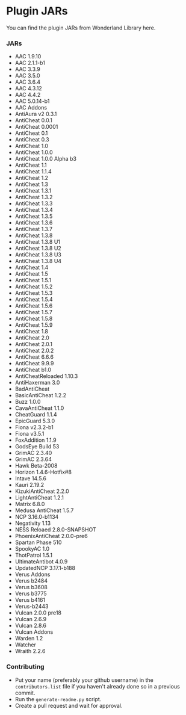 # Plugin JARs
 You can find the plugin JARs from Wonderland Library here.

### JARs
- AAC 1.9.10
- AAC 2.1.1-b1
- AAC 3.3.9
- AAC 3.5.0
- AAC 3.6.4
- AAC 4.3.12
- AAC 4.4.2
- AAC 5.0.14-b1
- AAC Addons
- AntiAura v2 0.3.1
- AntiCheat 0.0.1
- AntiCheat 0.0001
- AntiCheat 0.1
- AntiCheat 0.3
- AntiCheat 1.0
- AntiCheat 1.0.0
- AntiCheat 1.0.0 Alpha b3
- AntiCheat 1.1
- AntiCheat 1.1.4
- AntiCheat 1.2
- AntiCheat 1.3
- AntiCheat 1.3.1
- AntiCheat 1.3.2
- AntiCheat 1.3.3
- AntiCheat 1.3.4
- AntiCheat 1.3.5
- AntiCheat 1.3.6
- AntiCheat 1.3.7
- AntiCheat 1.3.8
- AntiCheat 1.3.8 U1
- AntiCheat 1.3.8 U2
- AntiCheat 1.3.8 U3
- AntiCheat 1.3.8 U4
- AntiCheat 1.4
- AntiCheat 1.5
- AntiCheat 1.5.1
- AntiCheat 1.5.2
- AntiCheat 1.5.3
- AntiCheat 1.5.4
- AntiCheat 1.5.6
- AntiCheat 1.5.7
- AntiCheat 1.5.8
- AntiCheat 1.5.9
- AntiCheat 1.8
- AntiCheat 2.0
- AntiCheat 2.0.1
- AntiCheat 2.0.2
- AntiCheat 6.6.6
- AntiCheat 9.9.9
- AntiCheat b1.0
- AntiCheatReloaded 1.10.3
- AntiHaxerman 3.0
- BadAntiCheat
- BasicAntiCheat 1.2.2
- Buzz 1.0.0
- CavaAntiCheat 1.1.0
- CheatGuard 1.1.4
- EpicGuard 5.3.0
- Fiona v2.3.2-b1
- Fiona v3.5.1
- FoxAddition 1.1.9
- GodsEye Build 53
- GrimAC 2.3.40
- GrimAC 2.3.64
- Hawk Beta-2008
- Horizon 1.4.6-Hotfix#8
- Intave 14.5.6
- Kauri 2.19.2
- KizukiAntiCheat 2.2.0
- LightAntiCheat 1.2.1
- Matrix 6.8.0
- Medusa AntiCheat 1.5.7
- NCP 3.16.0-b1134
- Negativity 1.13
- NESS Reloaed 2.8.0-SNAPSHOT
- PhoenixAntiCheat 2.0.0-pre6
- Spartan Phase 510
- SpookyAC 1.0
- ThotPatrol 1.5.1
- UltimateAntibot 4.0.9
- UpdatedNCP 3.17.1-b188
- Verus Addons
- Verus b2484
- Verus b3608
- Verus b3775
- Verus b4161
- Verus-b2443
- Vulcan 2.0.0 pre18
- Vulcan 2.6.9
- Vulcan 2.8.6
- Vulcan Addons
- Warden 1.2
- Watcher
- Wraith 2.2.6

### Contributing
- Put your name (preferably your github username) in the ``contributors.list`` file if you haven't already done so in a previous commit.
- Run the ``generate-readme.py`` script.
- Create a pull request and wait for approval.